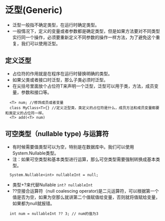 # 泛型(Generic)
  * 泛型一般指不确定类型，在运行时确定类型。
  * 一般情况下，定义的变量或者参数都是确定类型，但是如果方法要对不同类型实行同一个操作，必须要重新定义不同参数的操作一样方法，为了避免这个重复，我们可以使用泛型。
 ## 定义泛型
  * 占位符的作用就是在程序在运行时替换明确的类型。
  * 如果父类或者接口时泛型，那么子类必须时泛型。
  * 在尖括号里面放个占位符T来声明一个泛型，泛型可以用于类，方法，成员变量，参数和接口等。
  ```
    <T> num; //修饰成员或者变量
    class MyClass<T>{} //定义泛型类，类定义的占位符是什么，成员方法和成员变量都要和类定义的占位符一样。
    <T> add(<T> num)
  ```
 ## 可空类型（nullable type) 与运算符
  * 有时候需要值类型可以为空，特别是在数据库中。我们可以使用System.Nullable<T>类型。
  * 注：如果可空类型和基本类型进行运算，那么可空类型需要强制转换成基本类型。
  ```
    System.Nullable<int> nullableInt = null;
  ```
  * 类型+?来代替Nullable<T> ``` int? nullableInt ```
  * ??空接合运算符（null coalescing operator)是二元运算符，可以根据第一个值是否为空，如果为空那么就讲第二个值赋值给变量，否则就将值赋给变量，如果都为null就报错。
  ```
    int num = nullableInt ?? 3; // num的值为3
  ```